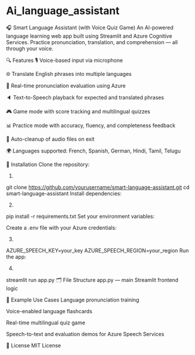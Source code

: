 # Ai_language_assistant
🎧 Smart Language Assistant (with Voice Quiz Game)
An AI-powered language learning web app built using Streamlit and Azure Cognitive Services. Practice pronunciation, translation, and comprehension — all through your voice.

🔍 Features
🎙️ Voice-based input via microphone

🌐 Translate English phrases into multiple languages

🧠 Real-time pronunciation evaluation using Azure

🔈 Text-to-Speech playback for expected and translated phrases

🎮 Game mode with score tracking and multilingual quizzes

📊 Practice mode with accuracy, fluency, and completeness feedback

🧹 Auto-cleanup of audio files on exit

🌍 Languages supported: French, Spanish, German, Hindi, Tamil, Telugu

🚀 Installation
Clone the repository:

1.
git clone https://github.com/yourusername/smart-language-assistant.git
cd smart-language-assistant
Install dependencies:

2.
pip install -r requirements.txt
Set your environment variables:

Create a .env file with your Azure credentials:

3.
AZURE_SPEECH_KEY=your_key
AZURE_SPEECH_REGION=your_region
Run the app:

4.
streamlit run app.py
🗂️ File Structure
app.py — main Streamlit frontend logic


📒 Example Use Cases
Language pronunciation training

Voice-enabled language flashcards

Real-time multilingual quiz game

Speech-to-text and evaluation demos for Azure Speech Services


📄 License
MIT License
